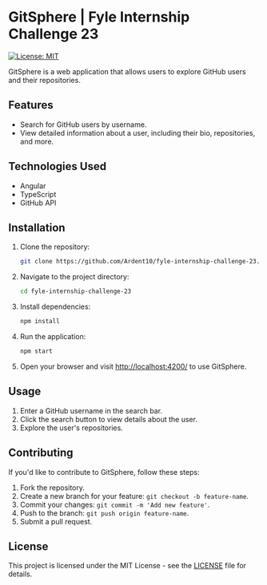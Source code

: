 # GitSphere | Fyle Internship Challenge 23

[![License: MIT](https://img.shields.io/badge/License-MIT-yellow.svg)](https://opensource.org/licenses/MIT)

GitSphere is a web application that allows users to explore GitHub users and their repositories.

## Features

- Search for GitHub users by username.
- View detailed information about a user, including their bio, repositories, and more.

## Technologies Used

- Angular
- TypeScript
- GitHub API

## Installation

1. Clone the repository:

   ```bash
   git clone https://github.com/Ardent10/fyle-internship-challenge-23.git
   ```

2. Navigate to the project directory:

   ```bash
   cd fyle-internship-challenge-23
   ```

3. Install dependencies:

   ```bash
   npm install
   ```

4. Run the application:

   ```bash
   npm start
   ```

5. Open your browser and visit [http://localhost:4200/](http://localhost:4200/) to use GitSphere.

## Usage

1. Enter a GitHub username in the search bar.
2. Click the search button to view details about the user.
3. Explore the user's repositories.

## Contributing

If you'd like to contribute to GitSphere, follow these steps:

1. Fork the repository.
2. Create a new branch for your feature: `git checkout -b feature-name`.
3. Commit your changes: `git commit -m 'Add new feature'`.
4. Push to the branch: `git push origin feature-name`.
5. Submit a pull request.

## License

This project is licensed under the MIT License - see the [LICENSE](LICENSE) file for details.
```